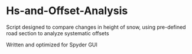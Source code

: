 # Hs-and-Offset-Analysis
Script designed to compare changes in height of snow, using pre-defined road section to analyze systematic offsets

Written and optimized for Spyder GUI
